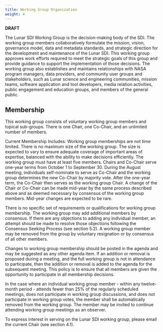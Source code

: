 ```yaml
---
title: Working Group Organization
weight: 4
---
```


**DRAFT**

The Lunar SDI Working Group is the decision-making body of the SDI. The working group members collaboratively formulate the mission, vision, governance model, data and metadata standards, and strategic direction for the development and maintenance of the Lunar SDI. This working group approves work efforts required to meet the strategic goals of this group and provide guidance to support the implementation of those decisions. The working group also establishes and maintains relationships with NASA program managers, data providers, and community user groups and stakeholders, such as Lunar science and engineering communities, mission teams, software application and tool developers, media relation activities, public engagement and education groups, and members of the general public.

## Membership 
This working group consists of voluntary working group members and topical sub-groups.  There is one Chair, one Co-Chair, and an unlimited number of members.

Current Membership Includes:
Working group memberships are not time limited. There is no maximum size of the working group. The size is expected to vary to ensure adequate coverage of important areas of expertise, balanced with the ability to make decisions efficiently. The working group must have at least five members. Chairs and Co-Chair serve one-year terms from October 1 to September 30. During the August meeting, individuals self-nominate to serve as Co-Chair and the working group determines the new Co-Chair by majority vote. After the one-year term, the Co-Chair then serves as the working group Chair. A change of the Chair or Co-Chair can be made mid-year by the same process described above and as deemed necessary by consensus of the working group members. Mid-year changes are expected to be rare.

There is no specific set of requirements or qualifications for working group membership. The working group may add additional members by consensus. If there are any objections to adding any individual member, an attempt should be made to resolve those objections following the Consensus Seeking Process (see section 5.2). A working group member may be removed from the group by voluntary resignation or by consensus of all other members.

Changes to working group membership should be posted in the agenda and may be suggested as any other agenda item. If an addition or removal is proposed during a meeting, and the full working group is not in attendance to participate, then the addition or removal is added to the agenda for the subsequent meeting. This policy is to ensure that all members are given the opportunity to participate in all membership decisions.

In the case where an individual working group member - within any twelve-month period - attends fewer than 25% of the regularly scheduled meetings, does not participate in working group discussions, and does not participate in working group votes, the member shall be automatically removed from the working group. The member may be invited to continue attending working group meetings as an observer.

To express interest in serving on the Lunar SDI working group, please email the current Chair (see section 4.1).
